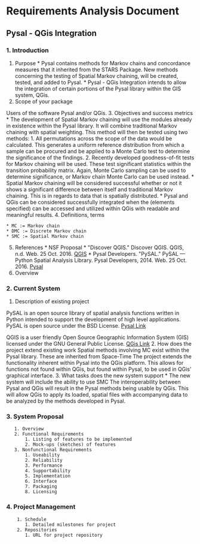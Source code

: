 # Requirements Analysis Document
## Pysal - QGis Integration

### 1. Introduction
  1. Purpose
    * Pysal contains methods for Markov chains and concordance measures that it inherited from the STARS Package. New methods concerning the testing of Spatial Markov chaining, will be created, tested, and added to Pysal.
    * Pysal - QGis Integration intends to allow the integration of certain portions of the Pysal library within the GIS system, QGis.
  2. Scope of your package
  
  Users of the software Pysal and/or QGis.
  3. Objectives and success metrics 
    * The development of Spatial Markov chaining will use the modules already in existence within the Pysal library. It will combine traditional Markov chaining with spatial weighting. This method will then be tested using two methods:
      1. All permutations across the scope of the data would be calculated. This generates a uniform reference distribution from which a sample can be procured and be applied to a Monte Carlo test to determine the significance of the findings.
      2. Recently developed goodness-of-fit tests for Markov chaining will be used. These test significant statistics within the transition probability matrix. Again, Monte Carlo sampling can be used to determine significance, or Markov chain Monte Carlo can be used instead.
    * Spatial Markov chaining will be considered successful whether or not it shows a significant difference between itself and traditional Markov chaining. This is in regards to data that is spatially distributed. 
    * Pysal and QGis can be considered successfully integrated when the (elements specified) can be accessed and utilized within QGis with readable and meaningful results. 
  4. Definitions, terms
  
    * MC := Markov chain
    * DMC := Discrete Markov chain
    * SMC := Spatial Markov chain
  
  5. References
    * NSF Proposal
    * "Discover QGIS." Discover QGIS. QGIS, n.d. Web. 25 Oct. 2016. [QGIS](http://www.qgis.org/en/site/about/index.html)
    * Pysal Developers. "PySAL." PySAL — Python Spatial Analysis Library. Pysal Developers, 2014. Web. 25 Oct. 2016. [Pysal](http://pysal.readthedocs.io/en/latest/index.html)
  6. Overview
  
### 2. Current System
  1. Description of existing project
  
  PySAL is an open source library of spatial analysis functions written in Python intended to support the development of high level applications. PySAL is open source under the BSD License. [Pysal Link](http://pysal.readthedocs.io/en/latest/index.html)
  
  QGIS is a user friendly Open Source Geographic Information System (GIS) licensed under the GNU General Public License. [QGis Link](http://www.qgis.org/en/site/about/index.html)
  2. How does the project extend existing work
  Spatial methods involving MC exist within the Pysal library. These are inherited from Space-Time 
  The project extends the functionality inherent within Pysal into the QGis platform. This allows for functions not found within QGis, but found within Pysal, to be used in QGis' graphical interface.
  3. What tasks does the new system support
    * The new system will include the ability to use SMC
  The interoperability between Pysal and QGis will result in the Pysal methods being usable by QGis. This will allow QGis to apply its loaded, spatial files with accompanying data to be analyzed by the methods developed in Pysal.
  
### 3. System Proposal
       1. Overview
       2. Functional Requirements
           1. Listing of features to be implemented
           2. Mock-ups (sketches) of features
       3. Nonfunctional Requirements
           1. Useability
           2. Reliability
           3. Performance
           4. Supportability
           5. Implementation
           6. Interface
           7. Packaging
           8. Licensing
           
### 4. Project Management
        1. Schedule
           1. Detailed milestones for project
        2. Repositories
           1. URL for project repository
